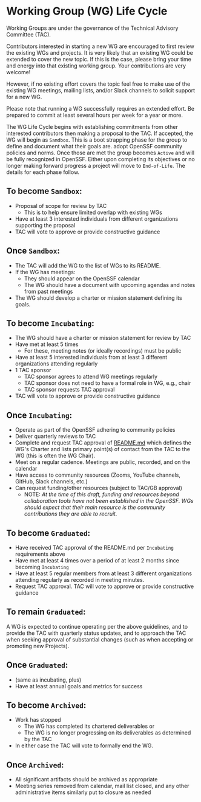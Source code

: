 # Working Group (WG) Life Cycle

Working Groups are under the governance of the Technical Advisory Committee (TAC).

Contributors interested in starting a new WG are encouraged to first review the existing WGs and projects. It is very likely that an existing WG could be extended to cover the new topic. If this is the case, please bring your time and energy into that existing working group. Your contributions are very welcome!

However, if no existing effort covers the topic feel free to make use of the existing WG meetings, mailing lists, and/or Slack channels to solicit support for a new WG.

Please note that running a WG successfully requires an extended effort. Be prepared to commit at least several hours per week for a year or more.

The WG Life Cycle begins with establishing commitments from other interested contributors then making a proposal to the TAC. If accepted, the WG will begin as `Samdbox`. This is a boot strapping phase for the group to define and document what their goals are. 
adopt OpenSSF community policies and norms. Once those are met the group becomes `Active` and will be fully recognized in OpenSSF. Either upon completing its objectives or no longer making forward progress a project will move to `End-of-Life`. The details for each phase follow.

## To become `Sandbox`:

* Proposal of scope for review by TAC
    * This is to help ensure limited overlap with existing WGs
* Have at least 3 interested individuals from different organizations supporting the proposal
* TAC will vote to approve or provide constructive guidance

## Once `Sandbox`:

* The TAC will add the WG to the list of WGs to its README.
* If the WG has meetings:
  * They should appear on the OpenSSF calendar
  * The WG should have a document with upcoming agendas and notes from past meetings
* The WG should develop a charter or mission statement defining its goals.
 
## To become `Incubating`:

* The WG should have a charter or mission statement for review by TAC
* Have met at least 5 times
    * For these, meeting notes (or ideally recordings) must be public
* Have at least 5 interested individuals from at least 3 different organizations attending regularly
* 1 TAC sponsor
    * TAC sponsor agrees to attend WG meetings regularly
    * TAC sponsor does not need to have a formal role in WG, e.g., chair
    * TAC sponsor requests TAC approval
* TAC will vote to approve or provide constructive guidance

## Once `Incubating`:

* Operate as part of the OpenSSF adhering to community policies
* Deliver quarterly reviews to TAC
* Complete and request TAC approval of [README.md](https://github.com/ossf/project-template/blob/main/README.md) which defines the WG's Charter and lists primary point(s) of contact from the TAC to the WG (this is often the WG Chair).
* Meet on a regular cadence. Meetings are public, recorded, and on the calendar
* Have access to community resources (Zooms, YouTube channels, GitHub, Slack channels, etc.)
* Can request funding/other resources (subject to TAC/GB approval)
    * NOTE: _At the time of this draft, funding and resources beyond collaboration tools have not been established in the OpenSSF. WGs should expect that their main resource is the community contributions they are able to recruit._

## To become `Graduated`:

* Have received TAC approval of the README.md per `Incubating` requirements above
* Have met at least 4 times over a period of at least 2 months since becoming `Incubating`
* Have at least 5 regular members from at least 3 different organizations attending regularly as recorded in meeting minutes.
* Request TAC approval. TAC will vote to approve or provide constructive guidance

## To remain `Graduated`:

A WG is expected to continue operating per the above guidelines, and to provide the TAC with quarterly status updates, and to approach the TAC when seeking approval of substantial changes (such as when accepting or promoting new Projects).

## Once `Graduated`:

* (same as incubating, plus)
* Have at least annual goals and metrics for success

## To become `Archived`:

* Work has stopped
    * The WG has completed its chartered deliverables
    or
    * The WG is no longer progressing on its deliverables as determined by the TAC
* In either case the TAC will vote to formally end the WG.

## Once `Archived`:

* All significant artifacts should be archived as appropriate
* Meeting series removed from calendar, mail list closed, and any other administrative items
  similarly put to closure as needed
